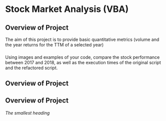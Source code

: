 # Stock Market Analysis (VBA)
## Overview of Project
The aim of this project is to provide basic quantitative metrics (volume and the year returns for the TTM of a selected year)

###
Using images and examples of your code, compare the stock performance between 2017 and 2018, as well as the execution times of the original script and the refactored script.


## Overview of Project
## Overview of Project
###### The smallest heading
